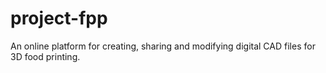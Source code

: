 # project-fpp
An online platform for creating, sharing and modifying digital CAD files for 3D food printing.
